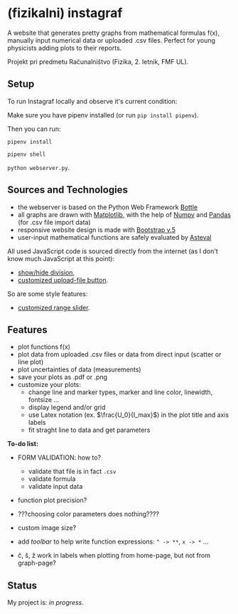 #  (fizikalni) instagraf

A website that generates pretty graphs from mathematical formulas f(x), manually input numerical data or uploaded .csv files. Perfect for young physicists adding plots to their reports.

Projekt pri predmetu Računalništvo (Fizika, 2. letnik, FMF UL).

## Setup
To run Instagraf locally and observe it's current condition:

Make sure you have pipenv installed (or run `pip install pipenv`). 

Then you can run:

`pipenv install`

`pipenv shell`

`python webserver.py`.

## Sources and Technologies
* the webserver is based on the Python Web Framework [Bottle](https://bottlepy.org/docs/dev/)
* all graphs are drawn with [Matplotlib](https://matplotlib.org/3.1.0/index.html), with the help of [Numpy](https://numpy.org/doc/stable/) and [Pandas](https://pandas.pydata.org/) (for .csv file import data)
* responsive website design is made with [Bootstrap v.5](https://getbootstrap.com/)
* user-input mathematical functions are safely evaluated by [Asteval](https://newville.github.io/asteval/)

All used JavaScript code is sourced directly from the internet (as I don't know much JavaScript at this point):
* [show/hide division](http://jsfiddle.net/mithunsatheesh/wwcRr/),
* [customized upload-file button](https://stackoverflow.com/questions/41542845/how-to-display-file-name-for-custom-styled-input-file-using-jquery).

So are some style features:
* [customized range slider](https://www.w3schools.com/howto/howto_js_rangeslider.asp).

## Features
* plot functions f(x)
* plot data from uploaded .csv files or data from direct input (scatter or line plot)
* plot uncertainties of data (measurements)
* save your plots as .pdf or .png
* customize your plots: 
    * change line and marker types, marker and line color, linewidth, fontsize ...
    * display legend and/or grid
    * use Latex notation (ex. $\frac{U_0}{I_max}$) in the plot title and axis labels
    * fit straght line to data and get parameters

**To-do list:**

* FORM VALIDATION: how to?
    * validate that file is in fact `.csv`
    * validate formula
    * validate input data

* function plot precision?
* ???choosing color parameters does nothing????
* custom image size?
* add _toolbar_ to help write function expressions: `^ -> **`, `x -> *` ...
* č, š, ž work in labels when plotting from home-page, but not from graph-page?


## Status
My project is: _in progress_.

